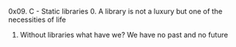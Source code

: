 0x09. C - Static libraries
0. A library is not a luxury but one of the necessities of life
1. Without libraries what have we? We have no past and no future


